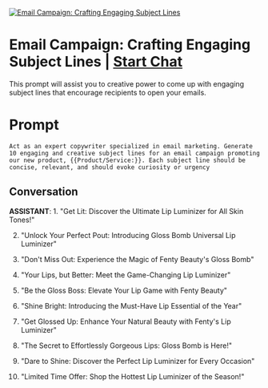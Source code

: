 
[![Email Campaign: Crafting Engaging Subject Lines](https://flow-prompt-covers.s3.us-west-1.amazonaws.com/icon/futuristic/futu_8.png)](https://gptcall.net/chat.html?data=%7B%22contact%22%3A%7B%22id%22%3A%22HGlDDkiMZ_jwbX8Zqu_mF%22%2C%22flow%22%3Atrue%7D%7D)
# Email Campaign: Crafting Engaging Subject Lines | [Start Chat](https://gptcall.net/chat.html?data=%7B%22contact%22%3A%7B%22id%22%3A%22HGlDDkiMZ_jwbX8Zqu_mF%22%2C%22flow%22%3Atrue%7D%7D)
This prompt will assist you to creative power to come up with engaging subject lines that encourage recipients to open your emails.

# Prompt

```
Act as an expert copywriter specialized in email marketing. Generate 10 engaging and creative subject lines for an email campaign promoting our new product, {{Product/Service:}}. Each subject line should be concise, relevant, and should evoke curiosity or urgency
```

## Conversation

**ASSISTANT**: 1. "Get Lit: Discover the Ultimate Lip Luminizer for All Skin Tones!"

2. "Unlock Your Perfect Pout: Introducing Gloss Bomb Universal Lip Luminizer"

3. "Don't Miss Out: Experience the Magic of Fenty Beauty's Gloss Bomb"

4. "Your Lips, but Better: Meet the Game-Changing Lip Luminizer"

5. "Be the Gloss Boss: Elevate Your Lip Game with Fenty Beauty"

6. "Shine Bright: Introducing the Must-Have Lip Essential of the Year"

7. "Get Glossed Up: Enhance Your Natural Beauty with Fenty's Lip Luminizer"

8. "The Secret to Effortlessly Gorgeous Lips: Gloss Bomb is Here!"

9. "Dare to Shine: Discover the Perfect Lip Luminizer for Every Occasion"

10. "Limited Time Offer: Shop the Hottest Lip Luminizer of the Season!"


